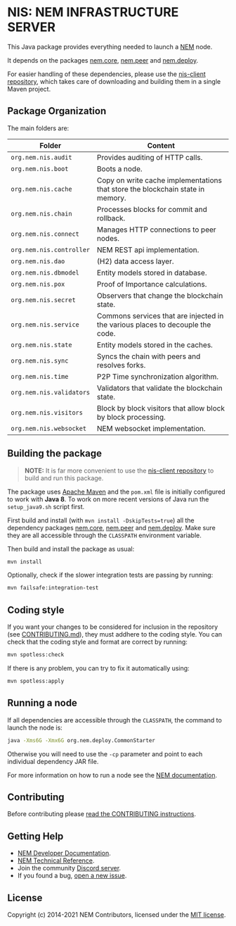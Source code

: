 # NIS: NEM INFRASTRUCTURE SERVER

This Java package provides everything needed to launch a [NEM](https://nemproject.github.io/nem-docs) node.

It depends on the packages [nem.core](https://github.com/NemProject/nem.core), [nem.peer](https://github.com/NemProject/nem.peer) and [nem.deploy](https://github.com/NemProject/nem.deploy).

For easier handling of these dependencies, please use the [nis-client repository](https://github.com/NemProject/nis-client), which takes care of downloading and building them in a single Maven project.

## Package Organization

The main folders are:

| Folder                   | Content                                                                        |
| ------------------------ | ------------------------------------------------------------------------------ |
| `org.nem.nis.audit`      | Provides auditing of HTTP calls.                                               |
| `org.nem.nis.boot`       | Boots a node.                                                                  |
| `org.nem.nis.cache`      | Copy on write cache implementations that store the blockchain state in memory. |
| `org.nem.nis.chain`      | Processes blocks for commit and rollback.                                      |
| `org.nem.nis.connect`    | Manages HTTP connections to peer nodes.                                        |
| `org.nem.nis.controller` | NEM REST api implementation.                                                   |
| `org.nem.nis.dao`        | (H2) data access layer.                                                        |
| `org.nem.nis.dbmodel`    | Entity models stored in database.                                              |
| `org.nem.nis.pox`        | Proof of Importance calculations.                                              |
| `org.nem.nis.secret`     | Observers that change the blockchain state.                                    |
| `org.nem.nis.service`    | Commons services that are injected in the various places to decouple the code. |
| `org.nem.nis.state`      | Entity models stored in the caches.                                            |
| `org.nem.nis.sync`       | Syncs the chain with peers and resolves forks.                                 |
| `org.nem.nis.time`       | P2P Time synchronization algorithm.                                            |
| `org.nem.nis.validators` | Validators that validate the blockchain state.                                 |
| `org.nem.nis.visitors`   | Block by block visitors that allow block by block processing.                  |
| `org.nem.nis.websocket`  | NEM websocket implementation.                                                  |

## Building the package

> **NOTE:**
> It is far more convenient to use the [nis-client repository](https://github.com/NemProject/nis-client) to build and run this package.

The package uses [Apache Maven](https://maven.apache.org/) and the ``pom.xml`` file is initially configured to work with **Java 8**. To work on more recent versions of Java run the ``setup_java9.sh`` script first.

First build and install (with ``mvn install -DskipTests=true``) all the dependency packages [nem.core](https://github.com/NemProject/nem.core), [nem.peer](https://github.com/NemProject/nem.peer) and [nem.deploy](https://github.com/NemProject/nem.deploy). Make sure they are all accessible through the ``CLASSPATH`` environment variable.

Then build and install the package as usual:

```bash
mvn install
```

Optionally, check if the slower integration tests are passing by running:

```bash
mvn failsafe:integration-test
````

## Coding style

If you want your changes to be considered for inclusion in the repository (see [CONTRIBUTING.md](CONTRIBUTING.md)), they must addhere to the coding style. You can check that the coding style and format are correct by running:

```bash
mvn spotless:check
```

If there is any problem, you can try to fix it automatically using:

```bash
mvn spotless:apply
```

## Running a node

If all dependencies are accessible through the ``CLASSPATH``, the command to launch the node is:

```bash
java -Xms6G -Xmx6G org.nem.deploy.CommonStarter
```

Otherwise you will need to use the ``-cp`` parameter and point to each individual dependency JAR file.

For more information on how to run a node see the [NEM documentation](https://nemproject.github.io/nem-docs/pages/Guides/node-operation/docs.en.html).

## Contributing

Before contributing please [read the CONTRIBUTING instructions](CONTRIBUTING.md).

## Getting Help

- [NEM Developer Documentation](https://nemproject.github.io/nem-docs).
- [NEM Technical Reference](https://nemproject.github.io/nem-docs/pages/Whitepapers/NEM_techRef.pdf).
- Join the community [Discord server](https://discord.gg/xymcity).
- If you found a bug, [open a new issue](https://github.com/NemProject/nem.core/issues).

## License

Copyright (c) 2014-2021 NEM Contributors, licensed under the [MIT license](LICENSE).
